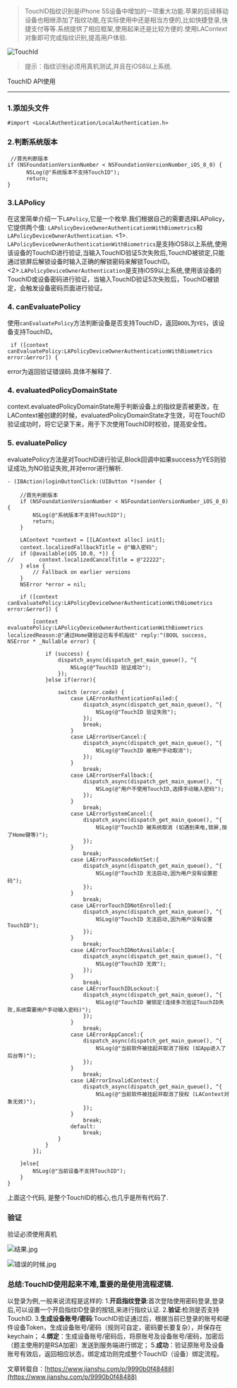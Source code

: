> TouchID指纹识别是iPhone 5S设备中增加的一项重大功能.苹果的后续移动设备也相继添加了指纹功能,在实际使用中还是相当方便的,比如快捷登录,快捷支付等等.系统提供了相应框架,使用起来还是比较方便的.使用LAContext对象即可完成指纹识别,提高用户体验.

![TouchId](https://upload-images.jianshu.io/upload_images/1464492-7d10e42bdcaad61f.png?imageMogr2/auto-orient/strip%7CimageView2/2/w/1240)


> 提示：指纹识别必须用真机测试,并且在iOS8以上系统.

TouchID API使用

* * *

### 1.添加头文件

```
#import <LocalAuthentication/LocalAuthentication.h>

```

### 2.判断系统版本

```
 //首先判断版本
if (NSFoundationVersionNumber < NSFoundationVersionNumber_iOS_8_0) {
      NSLog(@"系统版本不支持TouchID");
      return;
}

```

### 3.LAPolicy

在这里简单介绍一下`LAPolicy`,它是一个枚举.我们根据自己的需要选择LAPolicy，它提供两个值:
`LAPolicyDeviceOwnerAuthenticationWithBiometrics`和`LAPolicyDeviceOwnerAuthentication`.
<1>. `LAPolicyDeviceOwnerAuthenticationWithBiometrics`是支持iOS8以上系统,使用该设备的TouchID进行验证,当输入TouchID验证5次失败后,TouchID被锁定,只能通过锁屏后解锁设备时输入正确的解锁密码来解锁TouchID。
<2>.`LAPolicyDeviceOwnerAuthentication`是支持iOS9以上系统,使用该设备的TouchID或设备密码进行验证，当输入TouchID验证5次失败后，TouchID被锁定，会触发设备密码页面进行验证。

### 4\. canEvaluatePolicy

使用`canEvaluatePolicy`方法判断设备是否支持TouchID，返回`BOOL`为`YES`，该设备支持TouchID。

```
 if ([context canEvaluatePolicy:LAPolicyDeviceOwnerAuthenticationWithBiometrics error:&error]) {

```

error为返回验证错误码.具体不解释了.

### 4\. evaluatedPolicyDomainState

context.evaluatedPolicyDomainState用于判断设备上的指纹是否被更改，在LAContext被创建的时候，evaluatedPolicyDomainState才生效，可在TouchID验证成功时，将它记录下来，用于下次使用TouchID时校验，提高安全性。

### 5\. evaluatePolicy

evaluatePolicy方法是对TouchID进行验证,Block回调中如果success为YES则验证成功,为NO验证失败,并对error进行解析.

```
- (IBAction)loginButtonClick:(UIButton *)sender {

    //首先判断版本
    if (NSFoundationVersionNumber < NSFoundationVersionNumber_iOS_8_0) {
        NSLog(@"系统版本不支持TouchID");
        return;
    }

    LAContext *context = [[LAContext alloc] init];
    context.localizedFallbackTitle = @"输入密码";
    if (@available(iOS 10.0, *)) {
//        context.localizedCancelTitle = @"22222";
    } else {
        // Fallback on earlier versions
    }
    NSError *error = nil;

    if ([context canEvaluatePolicy:LAPolicyDeviceOwnerAuthenticationWithBiometrics error:&error]) {

        [context evaluatePolicy:LAPolicyDeviceOwnerAuthenticationWithBiometrics localizedReason:@"通过Home键验证已有手机指纹" reply:^(BOOL success, NSError * _Nullable error) {

            if (success) {
                dispatch_async(dispatch_get_main_queue(), ^{
                    NSLog(@"TouchID 验证成功");
                });
            }else if(error){

                switch (error.code) {
                    case LAErrorAuthenticationFailed:{
                        dispatch_async(dispatch_get_main_queue(), ^{
                            NSLog(@"TouchID 验证失败");
                        });
                        break;
                    }
                    case LAErrorUserCancel:{
                        dispatch_async(dispatch_get_main_queue(), ^{
                            NSLog(@"TouchID 被用户手动取消");
                        });
                    }
                        break;
                    case LAErrorUserFallback:{
                        dispatch_async(dispatch_get_main_queue(), ^{
                            NSLog(@"用户不使用TouchID,选择手动输入密码");
                        });
                    }
                        break;
                    case LAErrorSystemCancel:{
                        dispatch_async(dispatch_get_main_queue(), ^{
                            NSLog(@"TouchID 被系统取消 (如遇到来电,锁屏,按了Home键等)");
                        });
                    }
                        break;
                    case LAErrorPasscodeNotSet:{
                        dispatch_async(dispatch_get_main_queue(), ^{
                            NSLog(@"TouchID 无法启动,因为用户没有设置密码");
                        });
                    }
                        break;
                    case LAErrorTouchIDNotEnrolled:{
                        dispatch_async(dispatch_get_main_queue(), ^{
                            NSLog(@"TouchID 无法启动,因为用户没有设置TouchID");
                        });
                    }
                        break;
                    case LAErrorTouchIDNotAvailable:{
                        dispatch_async(dispatch_get_main_queue(), ^{
                            NSLog(@"TouchID 无效");
                        });
                    }
                        break;
                    case LAErrorTouchIDLockout:{
                        dispatch_async(dispatch_get_main_queue(), ^{
                            NSLog(@"TouchID 被锁定(连续多次验证TouchID失败,系统需要用户手动输入密码)");
                        });
                    }
                        break;
                    case LAErrorAppCancel:{
                        dispatch_async(dispatch_get_main_queue(), ^{
                            NSLog(@"当前软件被挂起并取消了授权 (如App进入了后台等)");
                        });
                    }
                        break;
                    case LAErrorInvalidContext:{
                        dispatch_async(dispatch_get_main_queue(), ^{
                            NSLog(@"当前软件被挂起并取消了授权 (LAContext对象无效)");
                        });
                    }
                        break;
                    default:
                        break;
                }
            }
        }];

    }else{
        NSLog(@"当前设备不支持TouchID");
    }
}

```

上面这个代码, 是整个TouchID的核心,也几乎是所有代码了.

### 验证

验证必须使用真机

![结果.jpg](https://upload-images.jianshu.io/upload_images/1464492-4a6a51e7df4a0133.jpg?imageMogr2/auto-orient/strip%7CimageView2/2/w/1240)

![错误的时候.jpg](https://upload-images.jianshu.io/upload_images/1464492-727a760836cab57b.jpg?imageMogr2/auto-orient/strip%7CimageView2/2/w/1240)


### 总结:TouchID使用起来不难,重要的是使用流程逻辑.

以登录为例,一般来说流程是这样的:
1.**开启指纹登录**:首次登陆使用密码登录,登录后,可以设置一个开启指纹ID登录的按钮,来进行指纹认证.
2.**验证**:检测是否支持TouchID.
3.**生成设备账号/密码**:TouchID验证通过后，根据当前已登录的账号和硬件设备Token，生成设备账号/密码（规则可自定，密码要长要复杂），并保存在keychain；
4.**绑定**：生成设备账号/密码后，将原账号及设备账号/密码，加密后（题主使用的是RSA加密）发送到服务端进行绑定；
5.**成功**：验证原账号及设备账号有效后，返回相应状态，绑定成功则完成整个TouchID（设备）绑定流程。

文章转载自：[https://www.jianshu.com/p/9990b0f48488](https://www.jianshu.com/p/9990b0f48488)
